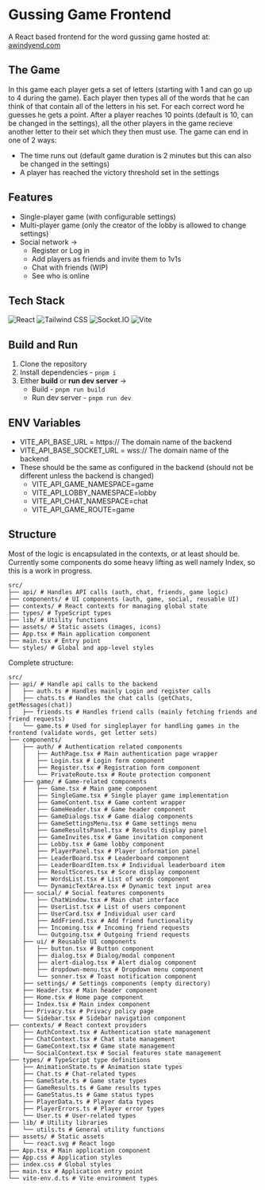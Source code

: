 # Gussing Game Frontend

A React based frontend for the word gussing game hosted at: [awindyend.com](https://awindyend.com)

## The Game

In this game each player gets a set of letters (starting with 1 and can go up to 4 during the game).
Each player then types all of the words that he can think of that contain all of the letters in his set.
For each correct word he guesses he gets a point.
After a player reaches 10 points (default is 10, can be changed in the settings), all the other players in the game recieve another letter to their set which they then must use.
The game can end in one of 2 ways:
- The time runs out (default game duration is 2 minutes but this can also be changed in the settings)
- A player has reached the victory threshold set in the settings

## Features

- Single-player game (with configurable settings)
- Multi-player game (only the creator of the lobby is allowed to change settings)
- Social network ->
  - Register or Log in
  - Add players as friends and invite them to 1v1s
  - Chat with friends (WIP)
  - See who is online

## Tech Stack

![React](https://img.shields.io/badge/React-20232A?style=for-the-badge&logo=react&logoColor=61DAFB)
![Tailwind CSS](https://img.shields.io/badge/TailwindCSS-38B2AC?style=for-the-badge&logo=tailwindcss&logoColor=white)
![Socket.IO](https://img.shields.io/badge/Socket.IO-010101?style=for-the-badge&logo=socket.io&logoColor=white)
![Vite](https://img.shields.io/badge/Vite-646CFF?style=for-the-badge&logo=vite&logoColor=white)

## Build and Run

1. Clone the repository
2. Install dependencies - ```pnpm i```
3. Either **build** or **run dev server** ->
    - Build - ```pnpm run build```
    - Run dev server - ```pnpm run dev```
  
## ENV Variables
- VITE_API_BASE_URL = https:// The domain name of the backend
- VITE_API_BASE_SOCKET_URL = wss:// The domain name of the backend
- These should be the same as configured in the backend (should not be different unless the backend is changed)
  - VITE_API_GAME_NAMESPACE=game
  - VITE_API_LOBBY_NAMESPACE=lobby
  - VITE_API_CHAT_NAMESPACE=chat
  - VITE_API_GAME_ROUTE=game
 
## Structure

Most of the logic is encapsulated in the contexts, or at least should be.
Currently some components do some heavy lifting as well namely Index, so this is a work in progress.

```
src/
├── api/ # Handles API calls (auth, chat, friends, game logic)
├── components/ # UI components (auth, game, social, reusable UI)
├── contexts/ # React contexts for managing global state
├── types/ # TypeScript types
├── lib/ # Utility functions
├── assets/ # Static assets (images, icons)
├── App.tsx # Main application component
├── main.tsx # Entry point
└── styles/ # Global and app-level styles
```


Complete structure:
```
src/
├── api/ # Handle api calls to the backend
│   ├── auth.ts # Handles mainly Login and register calls
│   ├── chats.ts # Handles the chat calls (getChats, getMessages(chat))
│   ├── friends.ts # Handles friend calls (mainly fetching friends and friend requests)
│   └── game.ts # Used for singleplayer for handling games in the frontend (validate words, get letter sets)
├── components/
│   ├── auth/ # Authentication related components
│   │   ├── AuthPage.tsx # Main authentication page wrapper
│   │   ├── Login.tsx # Login form component
│   │   ├── Register.tsx # Registration form component
│   │   └── PrivateRoute.tsx # Route protection component
│   ├── game/ # Game-related components
│   │   ├── Game.tsx # Main game component
│   │   ├── SingleGame.tsx # Single player game implementation
│   │   ├── GameContent.tsx # Game content wrapper
│   │   ├── GameHeader.tsx # Game header component
│   │   ├── GameDialogs.tsx # Game dialog components
│   │   ├── GameSettingsMenu.tsx # Game settings menu
│   │   ├── GameResultsPanel.tsx # Results display panel
│   │   ├── GameInvites.tsx # Game invitation component
│   │   ├── Lobby.tsx # Game lobby component
│   │   ├── PlayerPanel.tsx # Player information panel
│   │   ├── LeaderBoard.tsx # Leaderboard component
│   │   ├── LeaderBoardItem.tsx # Individual leaderboard item
│   │   ├── ResultScores.tsx # Score display component
│   │   ├── WordsList.tsx # List of words component
│   │   └── DynamicTextArea.tsx # Dynamic text input area
│   ├── social/ # Social features components
│   │   ├── ChatWindow.tsx # Main chat interface
│   │   ├── UserList.tsx # List of users component
│   │   ├── UserCard.tsx # Individual user card
│   │   ├── AddFriend.tsx # Add friend functionality
│   │   ├── Incoming.tsx # Incoming friend requests
│   │   └── Outgoing.tsx # Outgoing friend requests
│   ├── ui/ # Reusable UI components
│   │   ├── button.tsx # Button component
│   │   ├── dialog.tsx # Dialog/modal component
│   │   ├── alert-dialog.tsx # Alert dialog component
│   │   ├── dropdown-menu.tsx # Dropdown menu component
│   │   └── sonner.tsx # Toast notification component
│   ├── settings/ # Settings components (empty directory)
│   ├── Header.tsx # Main header component
│   ├── Home.tsx # Home page component
│   ├── Index.tsx # Main index component
│   ├── Privacy.tsx # Privacy policy page
│   └── Sidebar.tsx # Sidebar navigation component
├── contexts/ # React context providers
│   ├── AuthContext.tsx # Authentication state management
│   ├── ChatContext.tsx # Chat state management
│   ├── GameContext.tsx # Game state management
│   └── SocialContext.tsx # Social features state management
├── types/ # TypeScript type definitions
│   ├── AnimationState.ts # Animation state types
│   ├── Chat.ts # Chat-related types
│   ├── GameState.ts # Game state types
│   ├── GameResults.ts # Game results types
│   ├── GameStatus.ts # Game status types
│   ├── PlayerData.ts # Player data types
│   ├── PlayerErrors.ts # Player error types
│   └── User.ts # User-related types
├── lib/ # Utility libraries
│   └── utils.ts # General utility functions
├── assets/ # Static assets
│   └── react.svg # React logo
├── App.tsx # Main application component
├── App.css # Application styles
├── index.css # Global styles
├── main.tsx # Application entry point
└── vite-env.d.ts # Vite environment types
```